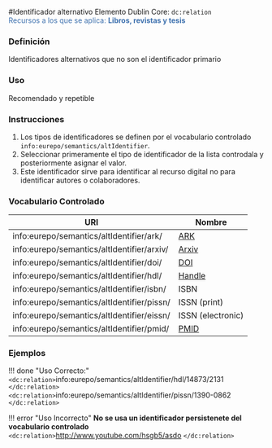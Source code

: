 #Identificador alternativo
Elemento Dublin Core: `dc:relation`  
<span style="color:#3F72AF">Recursos a los que se aplica: __Libros, revistas y tesis__ </span>

### __Definición__
Identificadores alternativos que no son el identificador primario

### __Uso__
Recomendado y repetible  

### __Instrucciones__  
1. Los tipos de identificadores se definen por el vocabulario controlado `info:eurepo/semantics/altIdentifier`.
2. Seleccionar primeramente el tipo de identificador de la lista controdala y posteriormente asignar el valor.
3. Este identificador sirve para identificar al recurso digital no para identificar autores o colaboradores.

### __Vocabulario Controlado__
|URI| Nombre |
|---|--------|
|info:eurepo/semantics/altIdentifier/ark/   | [ARK](https://arks.org) |
|info:eurepo/semantics/altIdentifier/arxiv/ | [Arxiv](https://arxiv.org/help/arxiv_identifier) |
|info:eurepo/semantics/altIdentifier/doi/   | [DOI](https://www.doi.org/) |
|info:eurepo/semantics/altIdentifier/hdl/   | [Handle](https://en.wikipedia.org/wiki/Handle_System) |
|info:eurepo/semantics/altIdentifier/isbn/  | ISBN  |
|info:eurepo/semantics/altIdentifier/pissn/ | ISSN (print) |
|info:eurepo/semantics/altIdentifier/eissn/ | ISSN (electronic) |
|info:eurepo/semantics/altIdentifier/pmid/  | [PMID](https://www.bvsspa.es/profesionales/node/358) |

### __Ejemplos__

!!! done "Uso Correcto:"  
    `<dc:relation>`info:eurepo/semantics/altIdentifier/hdl/14873/2131  `</dc:relation>`  
    `<dc:relation>`info:eurepo/semantics/altIdentifier/pissn/1390-0862  `</dc:relation>`


!!! error "Uso Incorrecto"
    **No se usa un identificador persistenete del vocabulario controlado**   
    `<dc:relation>`http://www.youtube.com/hsgb5/asdo `</dc:relation>`   
